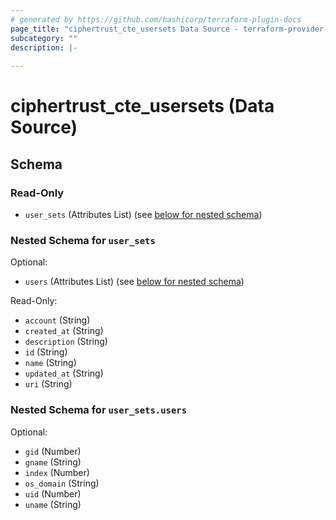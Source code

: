 ```yaml
---
# generated by https://github.com/hashicorp/terraform-plugin-docs
page_title: "ciphertrust_cte_usersets Data Source - terraform-provider-ciphertrust"
subcategory: ""
description: |-
  
---
```


# ciphertrust_cte_usersets (Data Source)





<!-- schema generated by tfplugindocs -->
## Schema

### Read-Only

- `user_sets` (Attributes List) (see [below for nested schema](#nestedatt--user_sets))

<a id="nestedatt--user_sets"></a>
### Nested Schema for `user_sets`

Optional:

- `users` (Attributes List) (see [below for nested schema](#nestedatt--user_sets--users))

Read-Only:

- `account` (String)
- `created_at` (String)
- `description` (String)
- `id` (String)
- `name` (String)
- `updated_at` (String)
- `uri` (String)

<a id="nestedatt--user_sets--users"></a>
### Nested Schema for `user_sets.users`

Optional:

- `gid` (Number)
- `gname` (String)
- `index` (Number)
- `os_domain` (String)
- `uid` (Number)
- `uname` (String)
